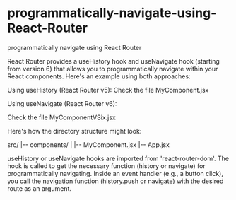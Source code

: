# programmatically-navigate-using-React-Router
programmatically navigate using React Router


React Router provides a useHistory hook and useNavigate hook (starting from version 6) that allows you to programmatically navigate within your React components. Here's an example using both approaches:

Using useHistory (React Router v5): 
Check the file MyComponent.jsx 

Using useNavigate (React Router v6):

Check the file  MyComponentVSix.jsx

Here's how the directory structure might look: 

src/
|-- components/
|   |-- MyComponent.jsx
|-- App.jsx


useHistory or useNavigate hooks are imported from 'react-router-dom'.
The hook is called to get the necessary function (history or navigate) for programmatically navigating.
Inside an event handler (e.g., a button click), you call the navigation function (history.push or navigate) with the desired route as an argument.



